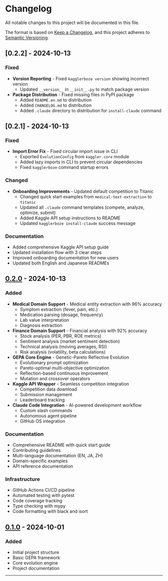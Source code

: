# Changelog

All notable changes to this project will be documented in this file.

The format is based on [Keep a Changelog](https://keepachangelog.com/en/1.0.0/),
and this project adheres to [Semantic Versioning](https://semver.org/spec/v2.0.0.html).

## [0.2.2] - 2024-10-13

### Fixed
- **Version Reporting** - Fixed `kagglerboze version` showing incorrect version
  - Updated `__version__` in `__init__.py` to match package version
- **Package Distribution** - Fixed missing files in PyPI package
  - Added `README.en.md` to distribution
  - Added `CHANGELOG.md` to distribution
  - Added `.claude` directory to distribution for `install-claude` command

## [0.2.1] - 2024-10-13

### Fixed
- **Import Error Fix** - Fixed circular import issue in CLI
  - Exported `EvolutionConfig` from `kaggler.core` module
  - Added lazy imports in CLI to prevent circular dependencies
  - Fixed `kagglerboze` command startup errors

### Changed
- **Onboarding Improvements** - Updated default competition to Titanic
  - Changed quick start examples from `medical-text-extraction` to `titanic`
  - Updated all `.claude` command templates (compete, analyze, optimize, submit)
  - Added Kaggle API setup instructions to README
  - Updated `kagglerboze install-claude` success message

### Documentation
- Added comprehensive Kaggle API setup guide
- Updated installation flow with 3 clear steps
- Improved onboarding documentation for new users
- Updated both English and Japanese READMEs

## [0.2.0] - 2024-10-13

### Added
- **Medical Domain Support** - Medical entity extraction with 96% accuracy
  - Symptom extraction (fever, pain, etc.)
  - Medication parsing (dosage, frequency)
  - Lab value interpretation
  - Diagnosis extraction
- **Finance Domain Support** - Financial analysis with 92% accuracy
  - Stock analysis (PER, PBR, ROE metrics)
  - Sentiment analysis (market sentiment detection)
  - Technical analysis (moving averages, RSI)
  - Risk analysis (volatility, beta calculations)
- **GEPA Core Engine** - Genetic-Pareto Reflective Evolution
  - Evolutionary prompt optimization
  - Pareto-optimal multi-objective optimization
  - Reflection-based continuous improvement
  - Mutation and crossover operators
- **Kaggle API Wrapper** - Seamless competition integration
  - Competition data download
  - Submission management
  - Leaderboard tracking
- **Claude Code Integration** - AI-powered development workflow
  - Custom slash commands
  - Autonomous agent pipeline
  - GitHub OS integration

### Documentation
- Comprehensive README with quick start guide
- Contributing guidelines
- Multi-language documentation (EN, JA, ZH)
- Domain-specific examples
- API reference documentation

### Infrastructure
- GitHub Actions CI/CD pipeline
- Automated testing with pytest
- Code coverage tracking
- Type checking with mypy
- Code formatting with black and isort

## [0.1.0] - 2024-10-01

### Added
- Initial project structure
- Basic GEPA framework
- Core evolution engine
- Project documentation

---

[0.2.0]: https://github.com/StarBoze/kagglerboze/compare/v0.1.0...v0.2.0
[0.1.0]: https://github.com/StarBoze/kagglerboze/releases/tag/v0.1.0
